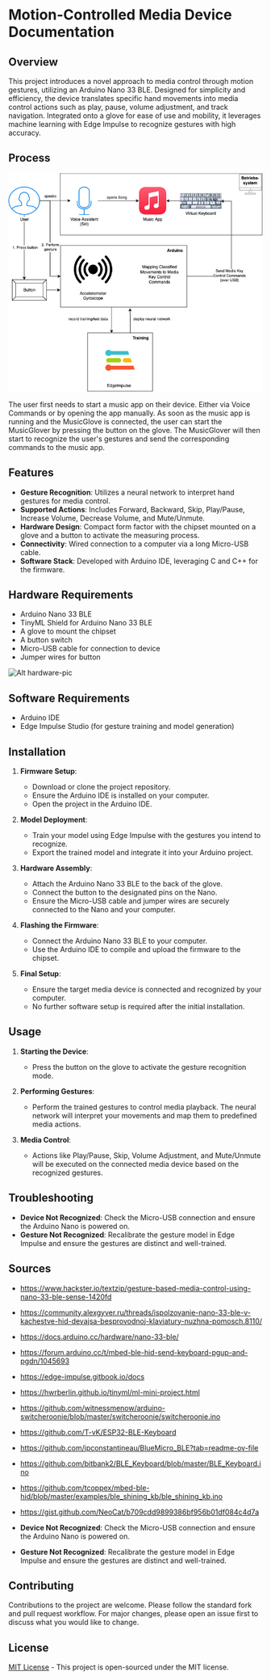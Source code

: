 # Motion-Controlled Media Device Documentation

## Overview

This project introduces a novel approach to media control through motion gestures, utilizing an Arduino Nano 33 BLE. Designed for simplicity and efficiency, the device translates specific hand movements into media control actions such as play, pause, volume adjustment, and track navigation. Integrated onto a glove for ease of use and mobility, it leverages machine learning with Edge Impulse to recognize gestures with high accuracy.

## Process
![Alt processdiagram](./assets/MusicGlover_Diagram.jpg)

The user first needs to start a music app on their device. Either via Voice Commands or by opening the app manually.
As soon as the music app is running and the MusicGlove is connected, the user can start the MusicGlover by pressing the button on the glove.
The MusicGlover will then start to recognize the user's gestures and send the corresponding commands to the music app.

## Features

- **Gesture Recognition**: Utilizes a neural network to interpret hand gestures for media control.
- **Supported Actions**: Includes Forward, Backward, Skip, Play/Pause, Increase Volume, Decrease Volume, and Mute/Unmute.
- **Hardware Design**: Compact form factor with the chipset mounted on a glove and a button to activate the measuring process.
- **Connectivity**: Wired connection to a computer via a long Micro-USB cable.
- **Software Stack**: Developed with Arduino IDE, leveraging C and C++ for the firmware.

## Hardware Requirements

- Arduino Nano 33 BLE
- TinyML Shield for Arduino Nano 33 BLE
- A glove to mount the chipset
- A button switch
- Micro-USB cable for connection to device
- Jumper wires for button

![Alt hardware-pic](./assets/hardware.jpg)

## Software Requirements

- Arduino IDE
- Edge Impulse Studio (for gesture training and model generation)

## Installation

1. **Firmware Setup**:
   - Download or clone the project repository.
   - Ensure the Arduino IDE is installed on your computer.
   - Open the project in the Arduino IDE.

2. **Model Deployment**:
   - Train your model using Edge Impulse with the gestures you intend to recognize.
   - Export the trained model and integrate it into your Arduino project.

3. **Hardware Assembly**:
   - Attach the Arduino Nano 33 BLE to the back of the glove.
   - Connect the button to the designated pins on the Nano.
   - Ensure the Micro-USB cable and jumper wires are securely connected to the Nano and your computer.

4. **Flashing the Firmware**:
   - Connect the Arduino Nano 33 BLE to your computer.
   - Use the Arduino IDE to compile and upload the firmware to the chipset.

5. **Final Setup**:
   - Ensure the target media device is connected and recognized by your computer.
   - No further software setup is required after the initial installation.

## Usage

1. **Starting the Device**:
   - Press the button on the glove to activate the gesture recognition mode.

2. **Performing Gestures**:
   - Perform the trained gestures to control media playback. The neural network will interpret your movements and map them to predefined media actions.

3. **Media Control**:
   - Actions like Play/Pause, Skip, Volume Adjustment, and Mute/Unmute will be executed on the connected media device based on the recognized gestures.

## Troubleshooting

- **Device Not Recognized**: Check the Micro-USB connection and ensure the Arduino Nano is powered on.
- **Gesture Not Recognized**: Recalibrate the gesture model in Edge Impulse and ensure the gestures are distinct and well-trained.

## Sources

- https://www.hackster.io/textzip/gesture-based-media-control-using-nano-33-ble-sense-1420fd
- https://community.alexgyver.ru/threads/ispolzovanie-nano-33-ble-v-kachestve-hid-devajsa-besprovodnoj-klaviatury-nuzhna-pomosch.8110/
- https://docs.arduino.cc/hardware/nano-33-ble/
- https://forum.arduino.cc/t/mbed-ble-hid-send-keyboard-pgup-and-pgdn/1045693
- https://edge-impulse.gitbook.io/docs
- https://hwrberlin.github.io/tinyml/ml-mini-project.html
- https://github.com/witnessmenow/arduino-switcheroonie/blob/master/switcheroonie/switcheroonie.ino
- https://github.com/T-vK/ESP32-BLE-Keyboard
- https://github.com/jpconstantineau/BlueMicro_BLE?tab=readme-ov-file
- https://github.com/bitbank2/BLE_Keyboard/blob/master/BLE_Keyboard.ino
- https://github.com/tcoppex/mbed-ble-hid/blob/master/examples/ble_shining_kb/ble_shining_kb.ino
- https://gist.github.com/NeoCat/b709cdd9899386bf956b01df084c4d7a

- **Device Not Recognized**: Check the Micro-USB connection and ensure the Arduino Nano is powered on.
- **Gesture Not Recognized**: Recalibrate the gesture model in Edge Impulse and ensure the gestures are distinct and well-trained.

## Contributing

Contributions to the project are welcome. Please follow the standard fork and pull request workflow. For major changes, please open an issue first to discuss what you would like to change.

## License

[MIT License](https://opensource.org/licenses/MIT) - This project is open-sourced under the MIT license.
